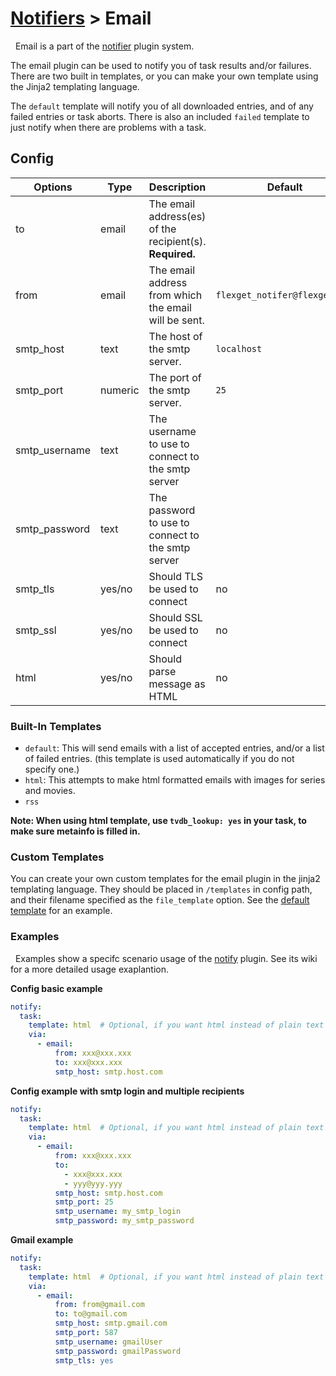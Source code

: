 # [Notifiers](/Plugins/Notifiers) > Email

<div class="alert alert-success" role="info">
  
  <span class="glyphicon glyphicon glyphicon-cog"></span>
  &nbsp; Email is a part of the [notifier](/Plugins/Notifiers) plugin system.
</div>

The email plugin can be used to notify you of task results and/or failures. There are two built in templates, or you can make your own template using the Jinja2 templating language.

The `default` template will notify you of all downloaded entries, and of any failed entries or task aborts. There is also an included `failed` template to just notify when there are problems with a task.

## Config

| Options |Type|  Description | Default |
| --- | ---| --- |---|
| to | email| The email address(es) of the recipient(s). **Required.**
| from| email| The email address from which the email will be sent. |`flexget_notifer@flexget.com` | 
| smtp_host | text|The host of the smtp server. |`localhost`| 
| smtp_port |numeric| The port of the smtp server. | `25`| 
| smtp_username |text| The username to use to connect to the smtp server| 
| smtp_password |text| The password to use to connect to the smtp server| 
| smtp_tls |yes/no| Should TLS be used to connect | no|
| smtp_ssl | yes/no|Should SSL be used to connect| no
|html| yes/no | Should parse message as HTML|no




### Built-In Templates

- `default`: This will send emails with a list of accepted entries, and/or a list of failed entries. (this template is used automatically if you do not specify one.)  
- `html`: This attempts to make html formatted emails with images for series and movies.
- `rss`

<b>Note: When using html template, use `tvdb_lookup: yes` in your task, to make sure metainfo is filled in.</b>

### Custom Templates
You can create your own custom templates for the email plugin in the jinja2 templating language. They should be placed in `/templates` in config path, and their filename specified as the `file_template` option. See the [default template](https://github.com/Flexget/Flexget/blob/master/flexget/templates/email/default.template) for an example.

### Examples
<div class="alert alert-warning" role="info">
  
  <span class="glyphicon glyphicon glyphicon-cog"></span>
  &nbsp; Examples show a specifc scenario usage of the [notify](/Plugins/notify) plugin. See its wiki for a more detailed usage exaplantion.
</div>

**Config basic example**

```yaml
notify:
  task:
    template: html  # Optional, if you want html instead of plain text
    via:
      - email:
          from: xxx@xxx.xxx
          to: xxx@xxx.xxx
          smtp_host: smtp.host.com
```

**Config example with smtp login and multiple recipients**

```yaml
notify:
  task:
    template: html  # Optional, if you want html instead of plain text
    via:
      - email:
          from: xxx@xxx.xxx
          to:
            - xxx@xxx.xxx
            - yyy@yyy.yyy
          smtp_host: smtp.host.com
          smtp_port: 25
          smtp_username: my_smtp_login
          smtp_password: my_smtp_password
```
**Gmail example**
```yaml
notify:
  task:
    template: html  # Optional, if you want html instead of plain text
    via:
      - email:
          from: from@gmail.com
          to: to@gmail.com
          smtp_host: smtp.gmail.com
          smtp_port: 587
          smtp_username: gmailUser
          smtp_password: gmailPassword
          smtp_tls: yes
```